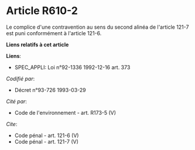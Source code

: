 # Article R610-2

Le complice d'une contravention au sens du second alinéa de l'article 121-7 est puni conformément à l'article 121-6.

**Liens relatifs à cet article**

**Liens**:

  - SPEC_APPLI: Loi n°92-1336 1992-12-16 art. 373

_Codifié par_:

  - Décret n°93-726 1993-03-29

_Cité par_:

  - Code de l'environnement - art. R173-5 (V)

_Cite_:

  - Code pénal - art. 121-6 (V)
  - Code pénal - art. 121-7 (V)
